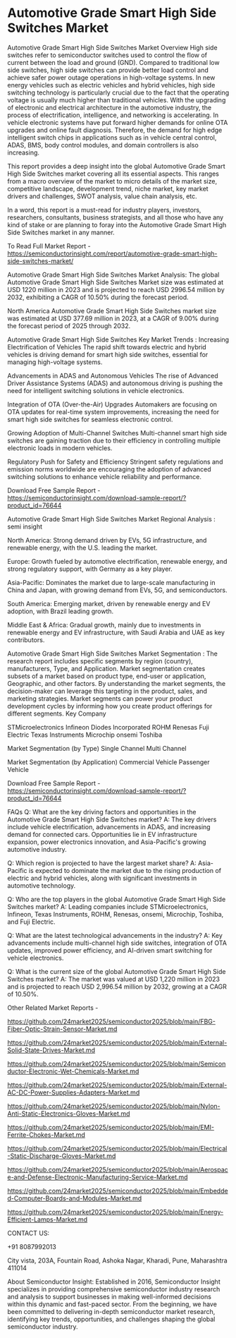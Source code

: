 <h1>Automotive Grade Smart High Side Switches Market</h1>
Automotive Grade Smart High Side Switches Market Overview
High side switches refer to semiconductor switches used to control the flow of current between the load and ground (GND). Compared to traditional low side switches, high side switches can provide better load control and achieve safer power outage operations in high-voltage systems. In new energy vehicles such as electric vehicles and hybrid vehicles, high side switching technology is particularly crucial due to the fact that the operating voltage is usually much higher than traditional vehicles. With the upgrading of electronic and electrical architecture in the automotive industry, the process of electrification, intelligence, and networking is accelerating. In vehicle electronic systems have put forward higher demands for online OTA upgrades and online fault diagnosis. Therefore, the demand for high edge intelligent switch chips in applications such as in vehicle central control, ADAS, BMS, body control modules, and domain controllers is also increasing.

This report provides a deep insight into the global Automotive Grade Smart High Side Switches market covering all its essential aspects. This ranges from a macro overview of the market to micro details of the market size, competitive landscape, development trend, niche market, key market drivers and challenges, SWOT analysis, value chain analysis, etc.

In a word, this report is a must-read for industry players, investors, researchers, consultants, business strategists, and all those who have any kind of stake or are planning to foray into the Automotive Grade Smart High Side Switches market in any manner.

To Read Full Market Report -
https://semiconductorinsight.com/report/automotive-grade-smart-high-side-switches-market/

Automotive Grade Smart High Side Switches Market Analysis:
The global Automotive Grade Smart High Side Switches Market size was estimated at USD 1220 million in 2023 and is projected to reach USD 2996.54 million by 2032, exhibiting a CAGR of 10.50% during the forecast period.

North America Automotive Grade Smart High Side Switches market size was estimated at USD 377.69 million in 2023, at a CAGR of 9.00% during the forecast period of 2025 through 2032.

Automotive Grade Smart High Side Switches Key Market Trends :
Increasing Electrification of Vehicles
The rapid shift towards electric and hybrid vehicles is driving demand for smart high side switches, essential for managing high-voltage systems.

Advancements in ADAS and Autonomous Vehicles
The rise of Advanced Driver Assistance Systems (ADAS) and autonomous driving is pushing the need for intelligent switching solutions in vehicle electronics.

Integration of OTA (Over-the-Air) Upgrades
Automakers are focusing on OTA updates for real-time system improvements, increasing the need for smart high side switches for seamless electronic control.

Growing Adoption of Multi-Channel Switches
Multi-channel smart high side switches are gaining traction due to their efficiency in controlling multiple electronic loads in modern vehicles.

Regulatory Push for Safety and Efficiency
Stringent safety regulations and emission norms worldwide are encouraging the adoption of advanced switching solutions to enhance vehicle reliability and performance.

Download Free Sample Report -
https://semiconductorinsight.com/download-sample-report/?product_id=76644

Automotive Grade Smart High Side Switches Market Regional Analysis :
semi insight

North America:
Strong demand driven by EVs, 5G infrastructure, and renewable energy, with the U.S. leading the market.

Europe:
Growth fueled by automotive electrification, renewable energy, and strong regulatory support, with Germany as a key player.

Asia-Pacific:
Dominates the market due to large-scale manufacturing in China and Japan, with growing demand from EVs, 5G, and semiconductors.

South America:
Emerging market, driven by renewable energy and EV adoption, with Brazil leading growth.

Middle East & Africa:
Gradual growth, mainly due to investments in renewable energy and EV infrastructure, with Saudi Arabia and UAE as key contributors.

Automotive Grade Smart High Side Switches Market Segmentation :
The research report includes specific segments by region (country), manufacturers, Type, and Application. Market segmentation creates subsets of a market based on product type, end-user or application, Geographic, and other factors. By understanding the market segments, the decision-maker can leverage this targeting in the product, sales, and marketing strategies. Market segments can power your product development cycles by informing how you create product offerings for different segments.
Key Company

STMicroelectronics
Infineon
Diodes lncorporated
ROHM
Renesas
Fuji Electric
Texas Instruments
Microchip
onsemi
Toshiba

Market Segmentation (by Type)
Single Channel
Multi Channel

Market Segmentation (by Application)
Commercial Vehicle
Passenger Vehicle

Download Free Sample Report -
https://semiconductorinsight.com/download-sample-report/?product_id=76644

FAQs
Q: What are the key driving factors and opportunities in the Automotive Grade Smart High Side Switches market?
A: The key drivers include vehicle electrification, advancements in ADAS, and increasing demand for connected cars. Opportunities lie in EV infrastructure expansion, power electronics innovation, and Asia-Pacific's growing automotive industry.

Q: Which region is projected to have the largest market share?
A: Asia-Pacific is expected to dominate the market due to the rising production of electric and hybrid vehicles, along with significant investments in automotive technology.

Q: Who are the top players in the global Automotive Grade Smart High Side Switches market?
A: Leading companies include STMicroelectronics, Infineon, Texas Instruments, ROHM, Renesas, onsemi, Microchip, Toshiba, and Fuji Electric.

Q: What are the latest technological advancements in the industry?
A: Key advancements include multi-channel high side switches, integration of OTA updates, improved power efficiency, and AI-driven smart switching for vehicle electronics.

Q: What is the current size of the global Automotive Grade Smart High Side Switches market?
A: The market was valued at USD 1,220 million in 2023 and is projected to reach USD 2,996.54 million by 2032, growing at a CAGR of 10.50%.

Other Related Market Reports -

https://github.com/24market2025/semiconductor2025/blob/main/FBG-Fiber-Optic-Strain-Sensor-Market.md

https://github.com/24market2025/semiconductor2025/blob/main/External-Solid-State-Drives-Market.md

https://github.com/24market2025/semiconductor2025/blob/main/Semiconductor-Electronic-Wet-Chemicals-Market.md

https://github.com/24market2025/semiconductor2025/blob/main/External-AC-DC-Power-Supplies-Adapters-Market.md

https://github.com/24market2025/semiconductor2025/blob/main/Nylon-Anti-Static-Electronics-Gloves-Market.md

https://github.com/24market2025/semiconductor2025/blob/main/EMI-Ferrite-Chokes-Market.md

https://github.com/24market2025/semiconductor2025/blob/main/Electrical-Static-Discharge-Gloves-Market.md

https://github.com/24market2025/semiconductor2025/blob/main/Aerospace-and-Defense-Electronic-Manufacturing-Service-Market.md

https://github.com/24market2025/semiconductor2025/blob/main/Embedded-Computer-Boards-and-Modules-Market.md

https://github.com/24market2025/semiconductor2025/blob/main/Energy-Efficient-Lamps-Market.md

CONTACT US:

+91 8087992013

City vista, 203A, Fountain Road, Ashoka Nagar, Kharadi, Pune, Maharashtra 411014

About Semiconductor Insight:
Established in 2016, Semiconductor Insight specializes in providing comprehensive semiconductor industry research and analysis to support businesses in making well-informed decisions within this dynamic and fast-paced sector. From the beginning, we have been committed to delivering in-depth semiconductor market research, identifying key trends, opportunities, and challenges shaping the global semiconductor industry.

